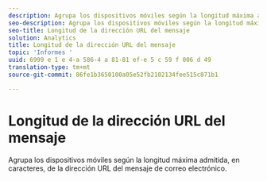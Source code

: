 ```yaml
---
description: Agrupa los dispositivos móviles según la longitud máxima admitida, en caracteres, de la dirección URL del mensaje de correo electrónico.
seo-description: Agrupa los dispositivos móviles según la longitud máxima admitida, en caracteres, de la dirección URL del mensaje de correo electrónico.
seo-title: Longitud de la dirección URL del mensaje
solution: Analytics
title: Longitud de la dirección URL del mensaje
topic: 'Informes '
uuid: 6999 e 1 e 4-a 586-4 a 81-81 ef-e 5 c 59 f 006 d 49
translation-type: tm+mt
source-git-commit: 86fe1b3650100a05e52fb2102134fee515c871b1

---
```



# Longitud de la dirección URL del mensaje

Agrupa los dispositivos móviles según la longitud máxima admitida, en caracteres, de la dirección URL del mensaje de correo electrónico.

